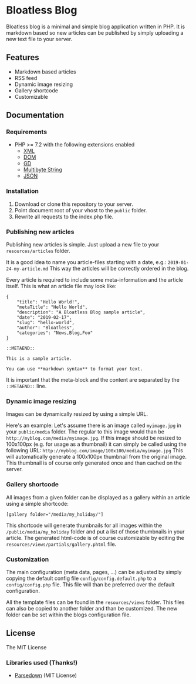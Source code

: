 # Bloatless Blog

Bloatless blog is a minimal and simple blog application written in PHP. It is markdown based so new articles
can be published by simply uploading a new text file to your server.

## Features

* Markdown based articles
* RSS feed
* Dynamic image resizing
* Gallery shortcode
* Customizable

## Documentation

### Requirements

* PHP >= 7.2 with the following extensions enabled
  * [XML](https://secure.php.net/manual/en/book.xml.php)
  * [DOM](https://secure.php.net/manual/en/book.dom.php)
  * [GD](https://secure.php.net/manual/en/book.image.php)
  * [Multibyte String](https://secure.php.net/manual/en/book.mbstring.php)
  * [JSON](https://secure.php.net/manual/en/book.json.php)
  

### Installation

1. Download or clone this repository to your server.
2. Point document root of your vhost to the `public` folder.
3. Rewrite all requests to the index.php file.

### Publishing new articles

Publishing new articles is simple. Just upload a new file to your `resources/articles` folder.

It is a good idea to name you article-files starting with a date, e.g.: `2019-01-24-my-article.md` This way the
articles will be correctly ordered in the blog.

Every article is required to include some meta-information and the article itself. This is what an article file
may look like:

```
{
    "title": "Hello World!",
    "metaTitle": "Hello World",
    "description": "A Bloatless Blog sample article",
    "date": "2019-02-17",
    "slug": "hello-world",
    "author": "Bloatless", 
    "categories": "News,Blog,Foo"
}

::METAEND::

This is a sample article.

You can use **markdown syntax** to format your text.
```

It is important that the meta-block and the content are separated by the `::METAEND::` line.

### Dynamic image resizing

Images can be dynamically resized by using a simple URL.

Here's an example: Let's assume there is an image called `myimage.jpg` in your `public/media` folder. The regular
to this image would than be `http://myblog.com/media/myimage.jpg`. If this image should be resized to 100x100px
(e.g. for usage as a thumbnail) it can simply be called using the following URL: `http://myblog.com/image/100x100/media/myimage.jpg`
This will automatically generate a 100x100px thumbnail from the original image. This thumbnail is of course only
generated once and than cached on the server.

### Gallery shortcode

All images from a given folder can be displayed as a gallery within an article using a simple shortcode:

`[gallery folder="/media/my_holiday/"]`

This shortcode will generate thumbnails for all images within the `/public/media/my_holiday` folder and
put a list of those thumbnails in your article. The generated html-code is of course customizable by editing
the `resources/views/partials/gallery.phtml` file.

### Customization

The main configuration (meta data, pages, ...) can be adjusted by simply copying the default config file
`config/config.default.php` to a `config/config.php` file. This file will than be preferred over the default
configuration.

All the template files can be found in the `resources/views` folder. This files can also be copied to another
folder and than be customized. The new folder can be set within the blogs configuration file.

## License

The MIT License

### Libraries used (Thanks!)

* [Parsedown](https://github.com/erusev/parsedown) (MIT License)